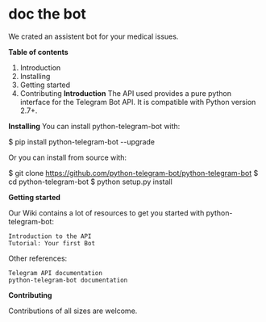 # doc the bot
We crated an assistent bot for your medical issues.

<b>Table of contents</b>

1. Introduction
2. Installing
3. Getting started
4. Contributing
<b>Introduction</b>
The API used provides a pure python interface for the Telegram Bot API. It is compatible with Python version 2.7+.

<b>Installing</b>
You can install python-telegram-bot with:

$ pip install python-telegram-bot --upgrade

Or you can install from source with:

$ git clone https://github.com/python-telegram-bot/python-telegram-bot
$ cd python-telegram-bot
$ python setup.py install

<b>Getting started</b>

Our Wiki contains a lot of resources to get you started with python-telegram-bot:

    Introduction to the API
    Tutorial: Your first Bot

Other references:

    Telegram API documentation
    python-telegram-bot documentation
        
<b>Contributing</b>

Contributions of all sizes are welcome.







